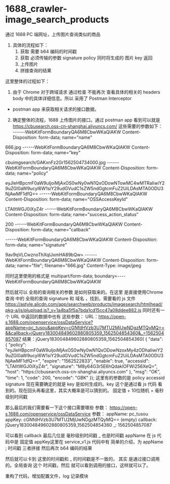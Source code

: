# 1688_crawler-image_search_products
通过 1688 PC 端网址，上传图片查询类似的商品

1. 具体的流程如下：
    1. 获取 需要 b64 编码的时间戳
    2. 获取 必须传输的参数 signature policy 同时将生成的 图片 key 返回
    3. 上传图片
    4. 拼接查询的结果
   
这里整体的过程如下：
1. 由于 Chrome 对于跨域请求 通过检查 不能再次 查看具体的相关的 headers body 中的具体详细信息。所以 采用了 Postman Interceptor
 +  postman app 来获取相关请求的接口数据。

2. 确定整体的流程，1688 上传图片的接口。通过 postman app 看到可以就是 https://cbusearch.oss-cn-shanghai.aliyuncs.com/ 这些需要的参数如下：
   ------WebKitFormBoundaryQA6M8CbwWKaQlAKW
Content-Disposition: form-data; name="name"

666.jpg
------WebKitFormBoundaryQA6M8CbwWKaQlAKW
Content-Disposition: form-data; name="key"

cbuimgsearch/GAKxnFz2Gr1562504734000.jpg
------WebKitFormBoundaryQA6M8CbwWKaQlAKW
Content-Disposition: form-data; name="policy"

eyJleHBpcmF0aW9uIjoiMjAxOS0wNy0wN1QxODowNTowMC4wMTRaIiwiY29uZGl0aW9ucyI6W1siY29udGVudC1sZW5ndGgtcmFuZ2UiLDAsMTA0ODU3NjAwMF1dfQ==
------WebKitFormBoundaryQA6M8CbwWKaQlAKW
Content-Disposition: form-data; name="OSSAccessKeyId"

LTAIltWGJ0iXyZ4r
------WebKitFormBoundaryQA6M8CbwWKaQlAKW
Content-Disposition: form-data; name="success_action_status"

200
------WebKitFormBoundaryQA6M8CbwWKaQlAKW
Content-Disposition: form-data; name="callback"


------WebKitFormBoundaryQA6M8CbwWKaQlAKW
Content-Disposition: form-data; name="signature"

9av9qVLCwznoThXqlJxmHA89bQw=
------WebKitFormBoundaryQA6M8CbwWKaQlAKW
Content-Disposition: form-data; name="file"; filename="666.jpg"
Content-Type: image/jpeg

同时这里使用的格式是 multipart/form-data; boundary=----WebKitFormBoundaryQA6M8CbwWKaQlAKW

然后就可以 全局的查询相关的参数 是如何获取来的。在这里 是直接使用Chrome 查询 中的 全局的查询 signature 和 域名 ，找到，需要看的 js 文件 
https://astyle.alicdn.com/app/searchweb/products/imagesearch/htmlhead/pkg-a/js/plupload.js?_v=1a4ba5f5a7bda1cd15cc47a08ddee882.js
同时还有一个 URL 中返回的数据中也有  这些参数：
URL：https://open-s.1688.com/openservice/ossDataService?appName=pc_tusou&appKey=cGNfdHVzb3U7MTU2MjUwNDgzMTQyMQ==&&callback=jQuery183004849602880805359_1562504854360&_=1562504857087
结果：jQuery183004849602880805359_1562504854360(
{
    "data": {
        "policy": "eyJleHBpcmF0aW9uIjoiMjAxOS0wNy0wN1QxODowNzoxMy4zODhaIiwiY29uZGl0aW9ucyI6W1siY29udGVudC1sZW5ndGgtcmFuZ2UiLDAsMTA0ODU3NjAwMF1dfQ==",
        "expire": "1562522833",
        "enable": true,
        "accessid": "LTAIltWGJ0iXyZ4r",
        "signature": "M8y64G3r5E6hQdaklOFWi256XeQ=",
        "host": "https:\/\/cbusearch.oss-cn-shanghai.aliyuncs.com"
    },
    "msg": "OK",
    "time": 1,
    "code": 200,
    "encode": "GBK"
});
这里有的参数的是 policy  accessid signature
现在需要确定的就是 key 是如何生成的。key 这个是通过看 js 代码 看到的。现在回头再看这里，其实大概率是可以猜到的。 固定值 + 10位随机 + 毫秒级别时间戳

那么最后的我们需要看一下这个接口需要哪些 参数：
 https://open-s.1688.com/openservice/ossDataService
 参数：
  appName: pc_tusou
  appKey: cGNfdHVzb3U7MTU2MjUwNDgzMTQyMQ==
  (empty)
  callback: jQuery183004849602880805359_1562504854360
  _: 1562504857087
  
  可以看到 callback 最后几位是 毫秒级别时间戳 _ 也是时间戳 appName 在 js 代码中是 固定值 appKey这里在 service_v1.js  代码中有 简单的介绍，为 appName ; 时间戳 三者拼接 然后再次 b64 编码的结果
  
  然后就可以卡到  这里的时间戳和 _ 的时间戳是不一致的， 其实 是通过接口调用的。全局查询 这个 时间戳，然后 就可以看到调用的接口，这样就可以了。
  

重构了代码，增加配置文件，log 记录模块

 
